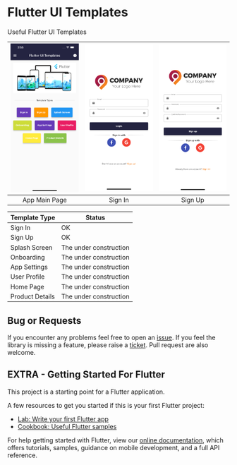 # Flutter UI Templates
Useful Flutter UI Templates

| <img src="https://github.com/egemenmede/flutter_ui_templates/blob/main/ScreenShot.png" alt="Image of Flutter UI Templates" width="250"/> | <img src="https://github.com/egemenmede/flutter_ui_templates/blob/main/ScreenShot_SignIn.png" alt="Image of Sign In" width="250"/> |<img src="https://github.com/egemenmede/flutter_ui_templates/blob/main/ScreenShot_SignUp.png" alt="Image of Sign In" width="250"/> |
|:---:|:---:|:---:|
| App Main Page | Sign In | Sign Up |

Template Type | Status
------------ | -------------
Sign In | OK
Sign Up | OK
Splash Screen | The under construction
Onboarding | The under construction
App Settings | The under construction
User Profile | The under construction
Home Page | The under construction
Product Details | The under construction

## Bug or Requests

If you encounter any problems feel free to open an [issue](https://github.com/egemenmede/flutter_ui_templates/issues/new?template=bug_report.md). If you feel the library is missing a feature, please raise a [ticket](https://github.com/egemenmede/flutter_ui_templates/issues/new?template=feature_request.md). Pull request are also welcome.

## EXTRA - Getting Started For Flutter

This project is a starting point for a Flutter application.

A few resources to get you started if this is your first Flutter project:

- [Lab: Write your first Flutter app](https://flutter.dev/docs/get-started/codelab)
- [Cookbook: Useful Flutter samples](https://flutter.dev/docs/cookbook)

For help getting started with Flutter, view our
[online documentation](https://flutter.dev/docs), which offers tutorials,
samples, guidance on mobile development, and a full API reference.
